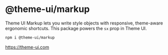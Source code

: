 # @theme-ui/markup

Theme UI Markup lets you write style objects with responsive, theme-aware ergonomic shortcuts.
This package powers the `sx` prop in Theme UI.

```sh
npm i @theme-ui/markup
```

https://theme-ui.com
